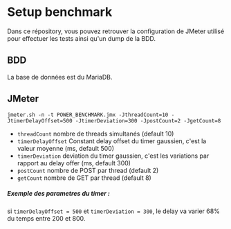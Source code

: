 # Setup benchmark

Dans ce répository, vous pouvez retrouver la configuration de JMeter utilisé pour effectuer les tests ainsi qu'un dump de la BDD.

## BDD

La base de données est du MariaDB.

## JMeter

``jmeter.sh -n -t POWER_BENCHMARK.jmx -JthreadCount=10 -JtimerDelayOffset=500 -JtimerDeviation=300 -JpostCount=2 -JgetCount=8``

- `threadCount` nombre de threads simultanés (default 10)
- `timerDelayOffset` Constant delay offset du timer gaussien, c'est la valeur moyenne (ms, default 500)
- `timerDeviation` deviation du timer gaussien, c'est les variations par rapport au delay offer (ms, default 300)
- `postCount` nombre de POST par thread (default 2)
- `getCount` nombre de GET par thread (default 8)

##### Exemple des parametres du timer :

si `timerDelayOffset = 500` et `timerDeviation = 300`, le delay va varier 68% du temps entre 200 et 800. 
